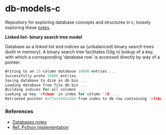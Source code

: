 # db-models-c

Repository for exploring database concepts and structures in c, loosely exploring these [notes](https://www.redwrasse.io/notes/dbconcepts).


**Linked list- binary search tree model**

Database as a linked list and indices as (unbalanced) binary search trees (both in memory).
A binary search tree facilitates O(lg n) lookup of a key, with which a corresponding 'database row' is accessed directly by way of a pointer.

```c
Writing to an 25-column database 10000 entries ...
Successfully wrote 10000 entries.
Saving database to disk as db.bin ...
Loading database from file db.bin ...
Building indices for all columns ...
Looking up key 'ofcbnm' in index for column '19' ...
Retrieved pointer 0x7fac4342a3b0 from index to db row containing 'ofcbnm'.

```


### References

* [Databases notes](https://www.redwrasse.io/notes/dbconcepts)
* [Ref. Python implementation](https://github.com/redwrasse/dbpy)